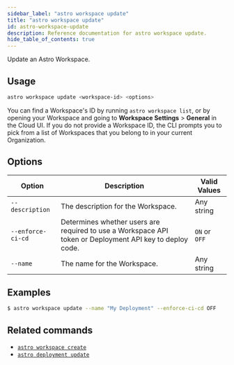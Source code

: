 ```yaml
---
sidebar_label: "astro workspace update"
title: "astro workspace update"
id: astro-workspace-update
description: Reference documentation for astro workspace update.
hide_table_of_contents: true
---
```


Update an Astro Workspace. 

## Usage

```sh
astro workspace update <workspace-id> <options>
```

You can find a Workspace's ID by running `astro workspace list`, or by opening your Workspace and going to **Workspace Settings** > **General** in the Cloud UI. If you do not provide a Workspace ID, the CLI prompts you to pick from a list of Workspaces that you belong to in your current Organization. 

## Options

| Option            | Description                                                                                                                             | Valid Values  |
| ----------------- | --------------------------------------------------------------------------------------------------------------------------------------- | ------------- |
| `--description`   | The description for the Workspace.                                                                                                      | Any string    |
| `--enforce-ci-cd` | Determines whether users are required to use a Workspace API token or Deployment API key to deploy code. | `ON` or `OFF` |
| `--name`          | The name for the Workspace.                                                                                                             | Any string    |


## Examples

```sh
$ astro workspace update --name "My Deployment" --enforce-ci-cd OFF
```

## Related commands

- [`astro workspace create`](cli/astro-workspace-create.md)
- [`astro deployment update`](cli/astro-deployment-update.md)
